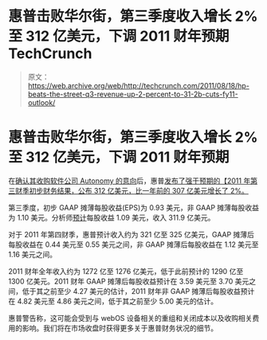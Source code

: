 # 惠普击败华尔街，第三季度收入增长 2%至 312 亿美元，下调 2011 财年预期 TechCrunch

> 原文：<https://web.archive.org/web/http://techcrunch.com/2011/08/18/hp-beats-the-street-q3-revenue-up-2-percent-to-31-2b-cuts-fy11-outlook/>

# 惠普击败华尔街，第三季度收入增长 2%至 312 亿美元，下调 2011 财年预期

在[确认其收购软件公司 Autonomy 的意向](https://web.archive.org/web/20230204142814/https://techcrunch.com/2011/08/18/hp-to-buy-enterprise-software-autonomy-for-10-billion/)后，惠普[发布了强于预期的【2011 年第三财季初步财务结果，公布 312 亿美元，比一年前的 307 亿美元增长了 2%。](https://web.archive.org/web/20230204142814/http://www.businesswire.com/news/home/20110818006301/en/HP-Confirms-Discussions-Autonomy-Corporation-plc-Business)

第三季度，初步 GAAP 摊薄每股收益(EPS)为 0.93 美元，非 GAAP 摊薄每股收益为 1.10 美元。分析师[预计](https://web.archive.org/web/20230204142814/http://247wallst.com/2011/08/18/h-p-earnings-clouded-by-pc-spin-off-and-possible-ma-rumors-hpq-sap-dell-aapl-ibm-msft-intc-rimm-goog/)每股收益 1.09 美元，收入 311.9 亿美元。

对于 2011 年第四财季，惠普预计收入约为 321 亿至 325 亿美元，GAAP 摊薄后每股收益在 0.44 美元至 0.55 美元之间，非 GAAP 摊薄后每股收益在 1.12 美元至 1.16 美元之间。

2011 财年全年收入约为 1272 亿至 1276 亿美元，低于此前预计的 1290 亿至 1300 亿美元。2011 财年 GAAP 摊薄后每股收益预计在 3.59 美元至 3.70 美元之间，低于其之前至少 4.27 美元的估计，2011 财年非 GAAP 摊薄后每股收益预计在 4.82 美元至 4.86 美元之间，低于其之前至少 5.00 美元的估计。

惠普警告称，这可能会受到与 webOS 设备相关的重组和关闭成本以及收购相关费用的影响。我们将在市场收盘时获得更多关于惠普财务状况的细节。